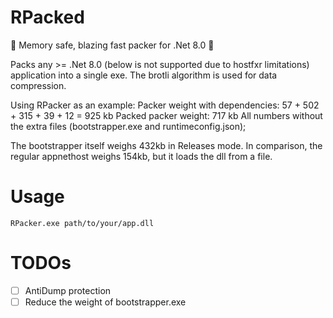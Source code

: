 # RPacked
🚀 Memory safe, blazing fast packer for .Net 8.0 🚀

Packs any >= .Net 8.0 (below is not supported due to hostfxr limitations) application into a single exe. 
The brotli algorithm is used for data compression.

Using RPacker as an example:
Packer weight with dependencies: 57 + 502 + 315 + 39 + 12 = 925 kb
Packed packer weight: 717 kb
All numbers without the extra files (bootstrapper.exe and runtimeconfig.json);

The bootstrapper itself weighs 432kb in Releases mode. In comparison, the regular appnethost weighs 154kb, but it loads the dll from a file.

# Usage
`RPacker.exe path/to/your/app.dll`

# TODOs
- [ ] AntiDump protection
- [ ] Reduce the weight of bootstrapper.exe
